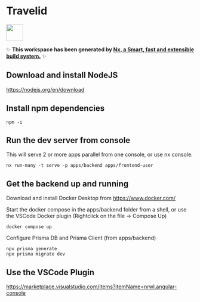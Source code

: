# Travelid

<a alt="Nx logo" href="https://nx.dev" target="_blank" rel="noreferrer"><img src="https://raw.githubusercontent.com/nrwl/nx/master/images/nx-logo.png" width="45"></a>

✨ **This workspace has been generated by [Nx, a Smart, fast and extensible build system.](https://nx.dev)** ✨

## Download and install NodeJS

https://nodejs.org/en/download

## Install npm dependencies

```
npm -i
```

## Run the dev server from console

This will serve 2 or more apps parallel from one console, or use nx console.

```
nx run-many -t serve -p apps/backend apps/frontend-user
```

## Get the backend up and running
Download and install Docker Desktop from https://www.docker.com/

Start the docker compose in the apps/backend folder from a shell, or use the VSCode Docker plugin (Rightclick on the file -> Compose Up)

```
docker compose up
```

Configure Prisma DB and Prisma Client
(from apps/backend)
```
npx prisma generate
npx prisma migrate dev
```

## Use the VSCode Plugin

https://marketplace.visualstudio.com/items?itemName=nrwl.angular-console
